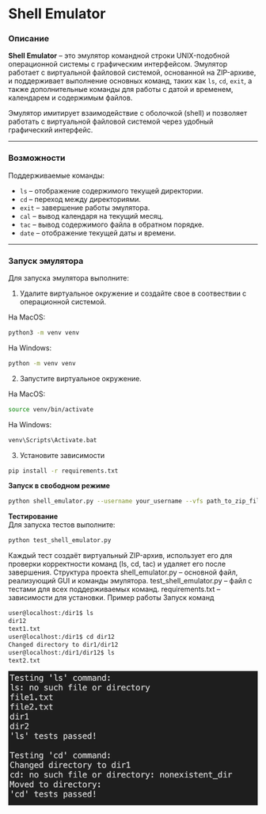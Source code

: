 # Shell Emulator

### Описание

**Shell Emulator** – это эмулятор командной строки UNIX-подобной операционной системы с графическим интерфейсом. Эмулятор работает с виртуальной файловой системой, основанной на ZIP-архиве, и поддерживает выполнение основных команд, таких как `ls`, `cd`, `exit`, а также дополнительные команды для работы с датой и временем, календарем и содержимым файлов.

Эмулятор имитирует взаимодействие с оболочкой (shell) и позволяет работать с виртуальной файловой системой через удобный графический интерфейс.

---

### Возможности

Поддерживаемые команды:

- `ls` – отображение содержимого текущей директории.
- `cd` – переход между директориями.
- `exit` – завершение работы эмулятора.
- `cal` – вывод календаря на текущий месяц.
- `tac` – вывод содержимого файла в обратном порядке.
- `date` – отображение текущей даты и времени.

---

### Запуск эмулятора

Для запуска эмулятора выполните:

1. Удалите виртуальное окружение и создайте свое в соотвествии с операционной системой.

На MacOS:
```bash
python3 -m venv venv
```

На Windows:
```bash
python -m venv venv
```

2. Запустите виртуальное окружение.

На MacOS:
```bash
source venv/bin/activate
```

На Windows:
```bash
venv\Scripts\Activate.bat
```

3. Установите зависимости

```bash
pip install -r requirements.txt
```


**Запуск в свободном режиме**
```bash
python shell_emulator.py --username your_username --vfs path_to_zip_file --script path_to_startup_script (optional)

```

**Тестирование**  
Для запуска тестов выполните:
```bash
python test_shell_emulator.py
```

Каждый тест создаёт виртуальный ZIP-архив, использует его для проверки корректности команд (ls, cd, tac) и удаляет его после завершения.
Структура проекта
shell_emulator.py – основной файл, реализующий GUI и команды эмулятора.
test_shell_emulator.py – файл с тестами для всех поддерживаемых команд.
requirements.txt – зависимости для установки.
Пример работы
Запуск команд

```plaintext
user@localhost:/dir1$ ls
dir12
text1.txt
user@localhost:/dir1$ cd dir12
Changed directory to dir1/dir12
user@localhost:/dir1/dir12$ ls
text2.txt
```
![Скриншот тестов](photo/tests.png)